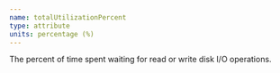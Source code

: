 ```yaml
---
name: totalUtilizationPercent
type: attribute
units: percentage (%)
---
```


The percent of time spent waiting for read or write disk I/O operations.
